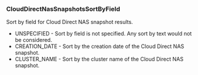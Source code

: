 ### CloudDirectNasSnapshotsSortByField
Sort by field for Cloud Direct NAS snapshot results.

- UNSPECIFIED - Sort by field is not specified. Any sort by text would
 not be considered.
- CREATION_DATE - Sort by the creation date of the Cloud Direct NAS snapshot.
- CLUSTER_NAME - Sort by the cluster name of the Cloud Direct NAS snapshot.
